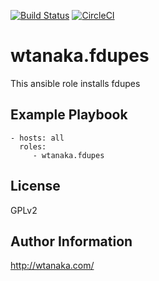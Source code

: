 [![Build Status](https://travis-ci.org/wtanaka/ansible-role-fdupes.svg?branch=master)](https://travis-ci.org/wtanaka/ansible-role-fdupes)
[![CircleCI](https://circleci.com/gh/wtanaka/ansible-role-fdupes.svg?style=svg)](https://circleci.com/gh/wtanaka/ansible-role-fdupes)

wtanaka.fdupes
===========

This ansible role installs fdupes

Example Playbook
----------------

    - hosts: all
      roles:
         - wtanaka.fdupes

License
-------

GPLv2

Author Information
------------------

http://wtanaka.com/
